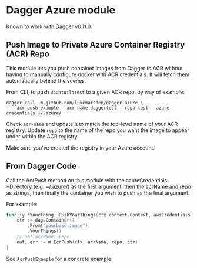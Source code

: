 # Dagger Azure module

Known to work with Dagger v0.11.0.


## Push Image to Private Azure Container Registry (ACR) Repo

This module lets you push container images from Dagger to ACR without having to manually configure docker with ACR credentials. It will fetch them automatically behind the scenes.

From CLI, to push `ubuntu:latest` to a given ACR repo, by way of example:

```
dagger call -m github.com/lukemarsden/dagger-azure \
    acr-push-example --acr-name daggertest --repo test --azure-credentials ~/.azure/
```

Check `acr-name` and update it to match the top-level name of your ACR registry. Update `repo` to the name of the repo you want the image to appear under within the ACR registry.

Make sure you've created the registry in your Azure account.

## From Dagger Code

Call the AcrPush method on this module with the azureCredentials *Directory (e.g. ~/.azure/) as the first argument, then the acrName and repo as strings, then finally the container you wish to push as the final argument.

For example:

```go
func (y *YourThing) PushYourThings(ctx context.Context, awsCredentials *File) {
    ctr := dag.Container()
        .From("yourbase:image")
        .YourThings()
    // get acrName, repo
    out, err := m.EcrPush(ctx, acrName, repo, ctr)
}
```

See `AcrPushExample` for a concrete example.